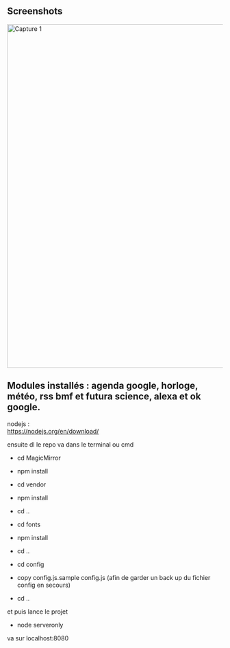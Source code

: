 
## Screenshots

<img
		width="800"
		alt="Capture 1"
		src="https://zupimages.net/up/22/01/o771.png">

## Modules installés : agenda google, horloge, météo, rss bmf et futura science, alexa et ok google.


nodejs :   
https://nodejs.org/en/download/

ensuite dl le repo va dans le terminal ou cmd 
 
- cd MagicMirror
 
- npm install

- cd vendor

- npm install

- cd ..

- cd fonts

- npm install

- cd ..
 
- cd config
 
- copy config.js.sample config.js (afin de garder un back up du fichier config en secours)
 
- cd ..

et puis lance le projet
 
- node serveronly
 
va sur localhost:8080
